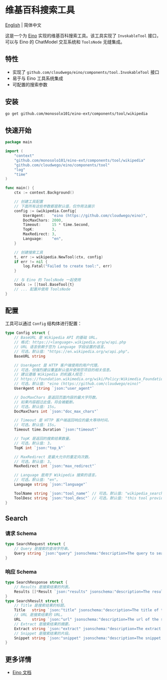 # 维基百科搜索工具

[English](README.md) | 简体中文

这是一个为 [Eino](https://github.com/cloudwego/eino) 实现的维基百科搜索工具。该工具实现了 `InvokableTool` 接口，可以与 Eino 的 ChatModel 交互系统和 `ToolsNode` 无缝集成。

## 特性

- 实现了 `github.com/cloudwego/eino/components/tool.InvokableTool` 接口
- 易于与 Eino 工具系统集成
- 可配置的搜索参数

## 安装

```bash
go get github.com/monosolo101/eino-ext/components/tool/wikipedia
```

## 快速开始

```go
package main

import (
	"context"
	"github.com/monosolo101/eino-ext/components/tool/wikipedia"
	"github.com/cloudwego/eino/components/tool"
	"log"
	"time"
)

func main() {
	ctx := context.Background()

	// 创建工具配置
	// 下面所有这些参数都是默认值，仅作用法展示
	config := &wikipedia.Config{
		UserAgent:   "eino (https://github.com/cloudwego/eino)",
		DocMaxChars: 2000,
		Timeout:     15 * time.Second,
		TopK:        3,
		MaxRedirect: 3,
		Language:    "en",
	}

	// 创建搜索工具
	t, err := wikipedia.NewTool(ctx, config)
	if err != nil {
		log.Fatal("Failed to create tool:", err)
	}

	// 与 Eino 的 ToolsNode 一起使用
	tools := []tool.BaseTool{t}
	// ... 配置并使用 ToolsNode
}
```

## 配置

工具可以通过 `Config` 结构体进行配置：

```go
type Config struct {
    // BaseURL 是 Wikipedia API 的基础 URL。
    // 格式: https://<language>.wikipedia.org/w/api.php
    // URL 语言依赖于您为 Language 字段设置的语言。
    // 可选。默认值: "https://en.wikipedia.org/w/api.php"。
    BaseURL string

    // UserAgent 是 HTTP 客户端使用的用户代理。
    // 可选，但强烈建议覆盖默认值并使用您项目的相关信息。
    // 建议遵循 Wikipedia 的机器人规范：
    // https://foundation.wikimedia.org/wiki/Policy:Wikimedia_Foundation_User-Agent_Policy
    // 可选。默认值: "eino (https://github.com/cloudwego/eino)"
    UserAgent string `json:"user_agent"`

    // DocMaxChars 是返回页面内容的最大字符数。
    // 如果内容超过此值，将会被截断。
    // 可选。默认值: 15s。
    DocMaxChars int `json:"doc_max_chars"`

    // Timeout 是 HTTP 客户端返回响应的最大等待时间。
    // 可选。默认值: 15s。
    Timeout time.Duration `json:"timeout"`

    // TopK 是返回的搜索结果数量。
    // 可选。默认值: 3。
    TopK int `json:"top_k"`

    // MaxRedirect 是最大允许的重定向次数。
    // 可选。默认值: 3。
    MaxRedirect int `json:"max_redirect"`

    // Language 是用于 Wikipedia 搜索的语言。
    // 可选。默认值: "en"。
    Language string `json:"language"`

    ToolName string `json:"tool_name"` // 可选。默认值: "wikipedia_search"。
    ToolDesc string `json:"tool_desc"` // 可选。默认值: "this tool provides quick and efficient access to information from the Wikipedia"。
}

```

## Search

### 请求 Schema

```go
type SearchRequest struct {
    // Query 是搜索的查询字符串。
    Query string `json:"query" jsonschema:"description=The query to search the web for"`
}
```

### 响应 Schema

```go
type SearchResponse struct {
    // Results 是搜索结果的列表。
    Results []*Result `json:"results" jsonschema:"description=The results of the search"`
}
type SearchResult struct {
    // Title 是搜索结果的标题。
    Title   string `json:"title" jsonschema:"description=The title of the search result"`
    // URL 是搜索结果的 URL。
    URL     string `json:"url" jsonschema:"description=The url of the search result"`
    // Extract 是搜索结果的摘要。
    Extract string `json:"extract" jsonschema:"description=The extract of the search result"`
    // Snippet 是搜索结果的片段。
    Snippet string `json:"snippet" jsonschema:"description=The snippet of the search result"`
}
```

## 更多详情

- [Eino 文档](https://github.com/cloudwego/eino)
